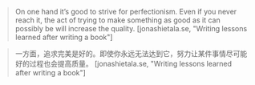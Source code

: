 > On one hand it’s good to strive for perfectionism. Even if you never reach it, the act of trying to make something as good as it can possibly be will increase the quality. [jonashietala.se, "Writing lessons learned after writing a book"]

> 一方面，追求完美是好的。即使你永远无法达到它，努力让某件事情尽可能好的过程也会提高质量。 [jonashietala.se, "Writing lessons learned after writing a book"]
